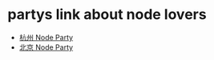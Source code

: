 # partys link about node lovers

- [杭州 Node Party](https://github.com/Hangzhou-Node-Party/slides)
- [北京 Node Party](http://git.oschina.net/rockq/node-party)